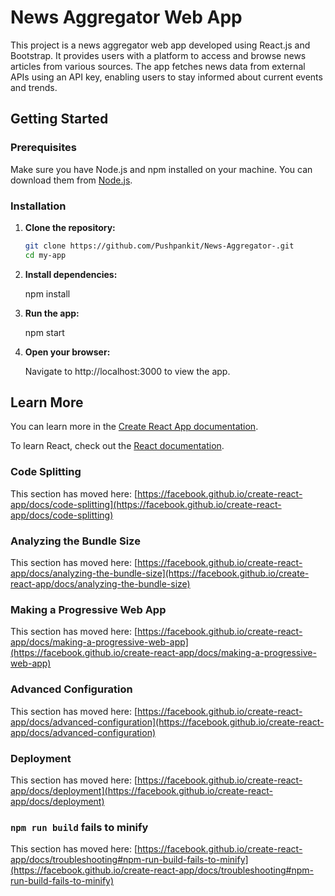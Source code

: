 # News Aggregator Web App

This project is a news aggregator web app developed using React.js and Bootstrap. It provides users with a platform to access and browse news articles from various sources. The app fetches news data from external APIs using an API key, enabling users to stay informed about current events and trends.

## Getting Started

### Prerequisites

Make sure you have Node.js and npm installed on your machine. You can download them from [Node.js](https://nodejs.org/).

### Installation

1. **Clone the repository:**

   ```sh
   git clone https://github.com/Pushpankit/News-Aggregator-.git
   cd my-app

2. **Install dependencies:**
   
   npm install

3. **Run the app:**
   
   npm start

4. **Open your browser:**
   
   Navigate to http://localhost:3000 to view the app.

## Learn More

You can learn more in the [Create React App documentation](https://facebook.github.io/create-react-app/docs/getting-started).

To learn React, check out the [React documentation](https://reactjs.org/).

### Code Splitting

This section has moved here: [https://facebook.github.io/create-react-app/docs/code-splitting](https://facebook.github.io/create-react-app/docs/code-splitting)

### Analyzing the Bundle Size

This section has moved here: [https://facebook.github.io/create-react-app/docs/analyzing-the-bundle-size](https://facebook.github.io/create-react-app/docs/analyzing-the-bundle-size)

### Making a Progressive Web App

This section has moved here: [https://facebook.github.io/create-react-app/docs/making-a-progressive-web-app](https://facebook.github.io/create-react-app/docs/making-a-progressive-web-app)

### Advanced Configuration

This section has moved here: [https://facebook.github.io/create-react-app/docs/advanced-configuration](https://facebook.github.io/create-react-app/docs/advanced-configuration)

### Deployment

This section has moved here: [https://facebook.github.io/create-react-app/docs/deployment](https://facebook.github.io/create-react-app/docs/deployment)

### `npm run build` fails to minify

This section has moved here: [https://facebook.github.io/create-react-app/docs/troubleshooting#npm-run-build-fails-to-minify](https://facebook.github.io/create-react-app/docs/troubleshooting#npm-run-build-fails-to-minify)
